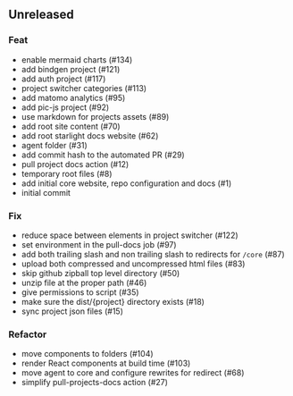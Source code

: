 ## Unreleased

### Feat

- enable mermaid charts (#134)
- add bindgen project (#121)
- add auth project (#117)
- project switcher categories (#113)
- add matomo analytics (#95)
- add pic-js project (#92)
- use markdown for projects assets (#89)
- add root site content (#70)
- add root starlight docs website (#62)
- agent folder (#31)
- add commit hash to the automated PR (#29)
- pull project docs action (#12)
- temporary root files (#8)
- add initial core website, repo configuration and docs (#1)
- initial commit

### Fix

- reduce space between elements in project switcher (#122)
- set environment in the pull-docs job (#97)
- add both trailing slash and non trailing slash to redirects for `/core` (#87)
- upload both compressed and uncompressed html files (#83)
- skip github zipball top level directory (#50)
- unzip file at the proper path (#46)
- give permissions to script (#35)
- make sure the dist/{project} directory exists (#18)
- sync project json files (#15)

### Refactor

- move components to folders (#104)
- render React components at build time (#103)
- move agent to core and configure rewrites for redirect (#68)
- simplify pull-projects-docs action (#27)
